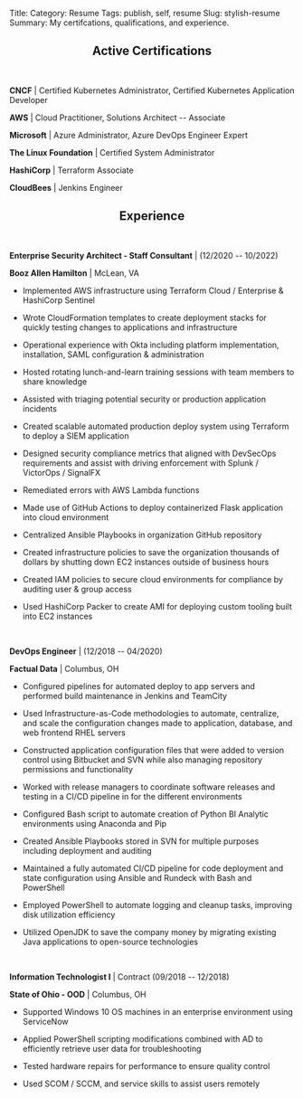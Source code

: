 Title:
Category: Resume
Tags: publish, self, resume
Slug: stylish-resume
Summary: My certifcations, qualifications, and experience. 

## <center> Active Certifications </center>

<br>

**CNCF** \| Certified Kubernetes Administrator, Certified Kubernetes
Application Developer

**AWS** \| Cloud Practitioner, Solutions Architect -- Associate

**Microsoft** \| Azure Administrator, Azure DevOps Engineer Expert

**The Linux Foundation** \| Certified System Administrator

**HashiCorp** \| Terraform Associate

**CloudBees** \| Jenkins Engineer

## <center> Experience </center>

<br>

**Enterprise Security Architect - Staff Consultant** \| (12/2020 --
10/2022)

**Booz Allen Hamilton** \| McLean, VA

-   Implemented AWS infrastructure using Terraform Cloud / Enterprise &
    HashiCorp Sentinel

-   Wrote CloudFormation templates to create deployment stacks for
    quickly testing changes to applications and infrastructure

-   Operational experience with Okta including platform implementation,
    installation, SAML configuration & administration

-   Hosted rotating lunch-and-learn training sessions with team members
    to share knowledge

-   Assisted with triaging potential security or production application
    incidents

-   Created scalable automated production deploy system using Terraform
    to deploy a SIEM application

-   Designed security compliance metrics that aligned with DevSecOps
    requirements and assist with driving enforcement with Splunk /
    VictorOps / SignalFX

-   Remediated errors with AWS Lambda functions

-   Made use of GitHub Actions to deploy containerized Flask application
    into cloud environment

-   Centralized Ansible Playbooks in organization GitHub repository

-   Created infrastructure policies to save the organization thousands
    of dollars by shutting down EC2 instances outside of business hours

-   Created IAM policies to secure cloud environments for compliance by
    auditing user & group access

-   Used HashiCorp Packer to create AMI for deploying custom tooling
    built into EC2 instances

<br>

**DevOps Engineer** \| (12/2018 -- 04/2020)

**Factual Data** \| Columbus, OH

-   Configured pipelines for automated deploy to app servers and
    performed build maintenance in Jenkins and TeamCity

-   Used Infrastructure-as-Code methodologies to automate, centralize,
    and scale the configuration changes made to application, database,
    and web frontend RHEL servers

-   Constructed application configuration files that were added to
    version control using Bitbucket and SVN while also managing
    repository permissions and functionality

-   Worked with release managers to coordinate software releases and
    testing in a CI/CD pipeline in for the different environments

-   Configured Bash script to automate creation of Python BI Analytic
    environments using Anaconda and Pip

-   Created Ansible Playbooks stored in SVN for multiple purposes
    including deployment and auditing

-   Maintained a fully automated CI/CD pipeline for code deployment and
    state configuration using Ansible and Rundeck with Bash and
    PowerShell

-   Employed PowerShell to automate logging and cleanup tasks, improving
    disk utilization efficiency

-   Utilized OpenJDK to save the company money by migrating existing
    Java applications to open-source technologies

<br>

**Information Technologist I** \| Contract (09/2018 -- 12/2018)

**State of Ohio - OOD** \| Columbus, OH

-   Supported Windows 10 OS machines in an enterprise environment using
    ServiceNow

-   Applied PowerShell scripting modifications combined with AD to
    efficiently retrieve user data for troubleshooting

-   Tested hardware repairs for performance to ensure quality control

-   Used SCOM / SCCM, and service skills to assist users remotely
